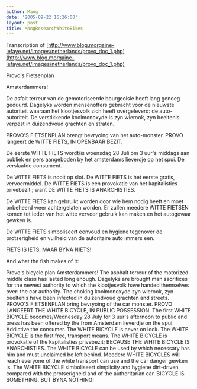 ```yaml
---
author: Mang
date: '2005-09-22 16:26:00'
layout: post
title: MangResearchWhiteBikes
---
```


Transcription of [http://www.blog.morgaine-lefaye.net/images/netherlands/provo_doc_1.php](http://www.blog.morgaine-lefaye.net/images/netherlands/provo_doc_1.php)

Provo's Fietsenplan

Amsterdammers!

De asfalt terreur van de gemotoriseerde bourgeoisie heeft lang genoeg
geduurd.  Dagelyks worden mensenoffers gebracht voor de nieuwste
autoriteit waaraan het klootjesvolk zich heeft overgeleverd: de
auto-autoriteit. De verstikkende koolmonoxyde is zyn wierook, zyn
beeltenis verpest in duizendvoud grachten en straten.

PROVO'S FIETSENPLAN brengt bevryoing van het auto-monster. PROVO
langeert de WITTE FIETS, IN OPENBAAR BEZIT.

De eerste WITTE FIETS wordt/is woensdag 28 Juli om 3 uur's middags
aan publiek en pers aangeboden by het amsterdams lieverdje op het
spui.  De verslaafde consument.

De WITTE FIETS is nooit op slot.  De WITTE FIETS is het eerste gratis,
vervoermiddel.  De WITTE FIETS is een provokatie van
het kapitalisties privebezit ; want DE WITTE FIETS IS ANARCHISTIES.

De WITTE FIETS kan gebruikt worden door wie hem nodig heeft en moet
onbeheerd weer achtergelaten worden.  Er zullen meedere WITTE FIETSEN
komen tot ieder van het witte vervoer gebruik kan maken en het
autogevaar gewken is.

De WITTE FIETS simboliseert eenvoud en hygiene tegenover de
protserigheid en vuilheid van de autoritaire auto immers een.

FIETS IS IETS, MAAR BYNA NIETS!



And what the fish makes of it:

Provo's bicycle plan Amsterdammers! The asphalt terreur of the motorized middle class has lasted long enough. Dagelyks are brought man sacrifices for the newest authority to which the klootjesvolk have handed themselves over: the car authority. The choking koolmonoxyde zyn wierook, zyn beeltenis have been infected in duizendvoud grachten and streets. PROVO'S FIETSENPLAN bring bevryoing of the car monster. PROVO LANGEERT THE WHITE BICYCLE, IN PUBLIC POSSESSION. The first WHITE BICYCLE becomes/Wednesday 28 July for 3 uur's afternoon to public and press has been offered by the from Amsterdam lieverdje on the spui. Addictive the consumer. The WHITE BICYCLE is never on lock. The WHITE BICYCLE is the first free, transport means. The WHITE BICYCLE is provokatie of the kapitalisties privebezit; BECAUSE THE WHITE BICYCLE IS ANARCHISTIES. The WHITE BICYCLE can be used by which necessary has him and must unclaimed be left behind. Meedere WHITE BICYCLES will reach everyone of the white transport can use and the car danger gewken is. The WHITE BICYCLE simboliseert simplicity and hygiene dirt-driven compared with the protserigheid and of the authoritarian car. BICYCLE IS SOMETHING, BUT BYNA NOTHING!
